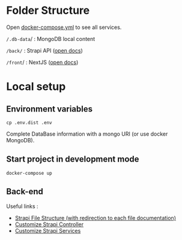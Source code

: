 # Folder Structure

Open [docker-compose.yml](./dockercompose.yml) to see all services.

`/.db-data`/ : MongoDB local content

`/back/` : Strapi API ([open docs](https://strapi.io/documentation/v3.x/))

`/front`/ : NextJS ([open docs](https://nextjs.org/docs))

# Local setup

## Environment variables

````
cp .env.dist .env
````
Complete DataBase information with a mongo URI (or use docker MongoDB).

## Start project in development mode

````shell
docker-compose up
````

## Back-end

Useful links :

- [Strapi File Structure (with redirection to each file documentation)](https://strapi.io/documentation/v3.x/concepts/file-structure.html)
- [Customize Strapi Controller](https://strapi.io/documentation/v3.x/concepts/controllers.html)
- [Customize Strapi Services](https://strapi.io/documentation/v3.x/concepts/services.html#core-services)
